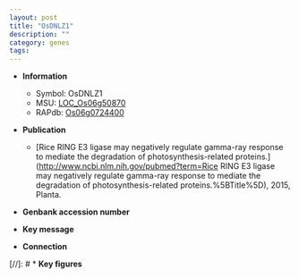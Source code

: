```yaml
---
layout: post
title: "OsDNLZ1"
description: ""
category: genes
tags: 
---
```


* **Information**  
    + Symbol: OsDNLZ1  
    + MSU: [LOC_Os06g50870](http://rice.plantbiology.msu.edu/cgi-bin/ORF_infopage.cgi?orf=LOC_Os06g50870)  
    + RAPdb: [Os06g0724400](http://rapdb.dna.affrc.go.jp/viewer/gbrowse_details/irgsp1?name=Os06g0724400)  

* **Publication**  
    + [Rice RING E3 ligase may negatively regulate gamma-ray response to mediate the degradation of photosynthesis-related proteins.](http://www.ncbi.nlm.nih.gov/pubmed?term=Rice RING E3 ligase may negatively regulate gamma-ray response to mediate the degradation of photosynthesis-related proteins.%5BTitle%5D), 2015, Planta.

* **Genbank accession number**  

* **Key message**  

* **Connection**  

[//]: # * **Key figures**  


